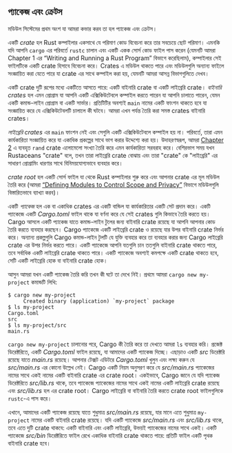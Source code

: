 ## প্যাকেজ এবং ক্রেটস

মডিউল সিস্টেমের প্রথম অংশ যা আমরা কভার করব তা হল প্যাকেজ এবং ক্রেটস।

একটি _crate_ হল Rust কম্পাইলার একসাথে যে পরিমাণ কোড বিবেচনা করে তার সবচেয়ে ছোট পরিমাণ। এমনকি যদি আপনি `cargo` এর পরিবর্তে `rustc` চালান এবং একটি একক সোর্স কোড ফাইল পাস করেন (যেমনটি আমরা Chapter 1 এর “Writing and Running a Rust Program” বিভাগে করেছিলাম), কম্পাইলার সেই ফাইলটিকে একটি crate হিসাবে বিবেচনা করে। Crates এ মডিউল থাকতে পারে এবং মডিউলগুলি অন্যান্য ফাইলে সংজ্ঞায়িত করা যেতে পারে যা crate এর সাথে কম্পাইল করা হয়, যেমনটি আমরা আসন্ন বিভাগগুলিতে দেখব।

একটি crate দুটি রূপের মধ্যে একটিতে আসতে পারে: একটি বাইনারি crate বা একটি লাইব্রেরি crate। _বাইনারি crates_ হল এমন প্রোগ্রাম যা আপনি একটি এক্সিকিউটেবলে কম্পাইল করতে পারেন যা আপনি চালাতে পারেন, যেমন একটি কমান্ড-লাইন প্রোগ্রাম বা একটি সার্ভার। প্রতিটিটির অবশ্যই `main` নামের একটি ফাংশন থাকতে হবে যা সংজ্ঞায়িত করে যে এক্সিকিউটেবলটি চালালে কী ঘটবে। আমরা এখন পর্যন্ত তৈরি করা সমস্ত crates বাইনারি crates।

_লাইব্রেরি crates_ এর `main` ফাংশন নেই এবং সেগুলি একটি এক্সিকিউটেবলে কম্পাইল হয় না। পরিবর্তে, তারা এমন কার্যকারিতা সংজ্ঞায়িত করে যা একাধিক প্রকল্পের সাথে ভাগ করার উদ্দেশ্যে করা হয়। উদাহরণস্বরূপ, আমরা [Chapter 2][rand]<!-- ignore --> এ ব্যবহৃত `rand` crate এলোমেলো সংখ্যা তৈরি করে এমন কার্যকারিতা সরবরাহ করে। বেশিরভাগ সময় যখন Rustaceans "crate" বলে, তখন তারা লাইব্রেরি crate বোঝায় এবং তারা "crate" কে "লাইব্রেরি" এর সাধারণ প্রোগ্রামিং ধারণার সাথে বিনিময়যোগ্যভাবে ব্যবহার করে।

_crate root_ হল একটি সোর্স ফাইল যা থেকে Rust কম্পাইলার শুরু করে এবং আপনার crate এর মূল মডিউল তৈরি করে (আমরা [“Defining Modules to Control Scope and Privacy”][modules]<!-- ignore --> বিভাগে মডিউলগুলি বিস্তারিতভাবে ব্যাখ্যা করব)।

একটি _প্যাকেজ_ হল এক বা একাধিক crates এর একটি বান্ডিল যা কার্যকারিতার একটি সেট প্রদান করে। একটি প্যাকেজে একটি _Cargo.toml_ ফাইল থাকে যা বর্ণনা করে যে সেই crates গুলি কিভাবে তৈরি করতে হয়। Cargo আসলে একটি প্যাকেজ যাতে কমান্ড-লাইন টুলের জন্য বাইনারি crate রয়েছে যা আপনি আপনার কোড তৈরি করতে ব্যবহার করছেন। Cargo প্যাকেজে একটি লাইব্রেরি crate ও রয়েছে যার উপর বাইনারি crate নির্ভর করে। অন্যান্য প্রকল্পগুলি Cargo কমান্ড-লাইন টুলটি যে যুক্তি ব্যবহার করে তা ব্যবহার করার জন্য Cargo লাইব্রেরি crate এর উপর নির্ভর করতে পারে। একটি প্যাকেজে আপনি যতগুলি চান ততগুলি বাইনারি crate থাকতে পারে, তবে সর্বাধিক একটি লাইব্রেরি crate থাকতে পারে। একটি প্যাকেজে অবশ্যই কমপক্ষে একটি crate থাকতে হবে, সেটি একটি লাইব্রেরি হোক বা বাইনারি crate হোক।

আসুন আমরা যখন একটি প্যাকেজ তৈরি করি তখন কী ঘটে তা দেখে নিই। প্রথমে আমরা `cargo new my-project` কমান্ডটি লিখি:

```console
$ cargo new my-project
     Created binary (application) `my-project` package
$ ls my-project
Cargo.toml
src
$ ls my-project/src
main.rs
```

`cargo new my-project` চালানোর পরে, Cargo কী তৈরি করে তা দেখতে আমরা `ls` ব্যবহার করি। প্রজেক্ট ডিরেক্টরিতে, একটি _Cargo.toml_ ফাইল রয়েছে, যা আমাদের একটি প্যাকেজ দিচ্ছে। এছাড়াও একটি _src_ ডিরেক্টরি রয়েছে যাতে _main.rs_ রয়েছে। আপনার টেক্সট এডিটরে _Cargo.toml_ খুলুন এবং লক্ষ্য করুন যে _src/main.rs_ এর কোনো উল্লেখ নেই। Cargo একটি নিয়ম অনুসরণ করে যে _src/main.rs_ প্যাকেজের নামের সাথে একই নামের একটি বাইনারি crate এর crate root। একইভাবে, Cargo জানে যে যদি প্যাকেজ ডিরেক্টরিতে _src/lib.rs_ থাকে, তবে প্যাকেজে প্যাকেজের নামের সাথে একই নামের একটি লাইব্রেরি crate রয়েছে এবং _src/lib.rs_ হল এর crate root। Cargo লাইব্রেরি বা বাইনারি তৈরি করতে crate root ফাইলগুলিকে `rustc`-এ পাস করে।

এখানে, আমাদের একটি প্যাকেজ রয়েছে যাতে শুধুমাত্র _src/main.rs_ রয়েছে, যার মানে এতে শুধুমাত্র `my-project` নামের একটি বাইনারি crate রয়েছে। যদি একটি প্যাকেজে _src/main.rs_ এবং _src/lib.rs_ থাকে, তবে এতে দুটি crate থাকবে: একটি বাইনারি এবং একটি লাইব্রেরি, উভয়ই প্যাকেজের নামের সাথে একই। একটি প্যাকেজে _src/bin_ ডিরেক্টরিতে ফাইল রেখে একাধিক বাইনারি crate থাকতে পারে: প্রতিটি ফাইল একটি পৃথক বাইনারি crate হবে।

[modules]: ch07-02-defining-modules-to-control-scope-and-privacy.html
[rand]: ch02-00-guessing-game-tutorial.html#generating-a-random-number
